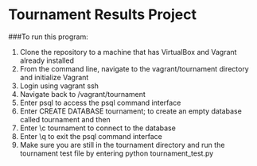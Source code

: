 Tournament Results Project
====================
###To run this program:
1. Clone the repository to a machine that has VirtualBox and Vagrant already installed
2. From the command line, navigate to the vagrant/tournament directory and initialize Vagrant
3. Login using vagrant ssh
4. Navigate back to /vagrant/tournament
5. Enter psql to access the psql command interface
6. Enter CREATE DATABASE tournament; to create an empty database called tournament and then
7. Enter \c tournament to connect to the database
8. Enter \q to exit the psql command interface
9. Make sure you are still in the tournament directory and run the tournament test file by entering python tournament_test.py
